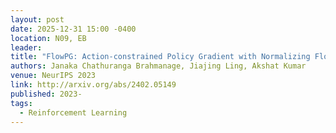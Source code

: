 ```yaml
---
layout: post
date: 2025-12-31 15:00 -0400
location: N09, EB
leader:
title: "FlowPG: Action-constrained Policy Gradient with Normalizing Flows"
authors: Janaka Chathuranga Brahmanage, Jiajing Ling, Akshat Kumar
venue: NeurIPS 2023
link: http://arxiv.org/abs/2402.05149
published: 2023-
tags:
  - Reinforcement Learning
---
```

